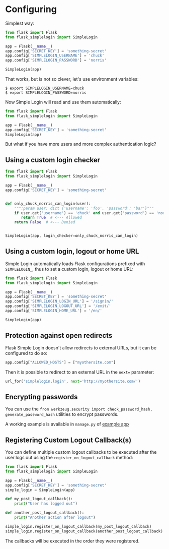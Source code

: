 # Configuring

Simplest way:

```python
from flask import Flask
from flask_simplelogin import SimpleLogin

app = Flask(__name__)
app.config['SECRET_KEY'] = 'something-secret'
app.config['SIMPLELOGIN_USERNAME'] = 'chuck'
app.config['SIMPLELOGIN_PASSWORD'] = 'norris'

SimpleLogin(app)
```

That works, but is not so clever, let's use environment variables:

```console
$ export SIMPLELOGIN_USERNAME=chuck
$ export SIMPLELOGIN_PASSWORD=norris
```

Now Simple Login will read and use them automatically:

```python
from flask import Flask
from flask_simplelogin import SimpleLogin

app = Flask(__name__)
app.config['SECRET_KEY'] = 'something-secret'
SimpleLogin(app)
```

But what if you have more users and more complex authentication logic?

## Using a custom login checker

```python
from flask import Flask
from flask_simplelogin import SimpleLogin

app = Flask(__name__)
app.config['SECRET_KEY'] = 'something-secret'


def only_chuck_norris_can_login(user):
    """:param user: dict {'username': 'foo', 'password': 'bar'}"""
    if user.get('username') == 'chuck' and user.get('password') == 'norris':
       return True  # <--- Allowed
    return False  # <--- Denied


SimpleLogin(app, login_checker=only_chuck_norris_can_login)
```

## Using a custom login, logout or home URL

Simple Login automatically loads Flask configurations prefixed with `SIMPLELOGIN_`, thus to set a custom login, logout or home URL:

```python
from flask import Flask
from flask_simplelogin import SimpleLogin

app = Flask(__name__)
app.config['SECRET_KEY'] = 'something-secret'
app.config['SIMPLELOGIN_LOGIN_URL'] = '/signin/'
app.config['SIMPLELOGIN_LOGOUT_URL'] = '/exit/'
app.config['SIMPLELOGIN_HOME_URL'] = '/en/'

SimpleLogin(app)
```

## Protection against open redirects

Flask Simple Login doesn't allow redirects to external URLs, but it can be configured to do so:

```py
app.config["ALLOWED_HOSTS"] = ["myothersite.com"]
```

Then it is possible to redirect to an external URL in the `next=` parameter:

```py
url_for('simplelogin.login', next='http://myothersite.com/')
```

## Encrypting passwords

You can use the `from werkzeug.security import check_password_hash, generate_password_hash` utilities to encrypt passwords.

A working example is available in `manage.py` of [example app](https://github.com/flask-extensions/Flask-SimpleLogin/tree/main/example)

## Registering Custom Logout Callback(s)

You can define multiple custom logout callbacks to be executed after the user logs out using the `register_on_logout_callback` method:

```python
from flask import Flask
from flask_simplelogin import SimpleLogin

app = Flask(__name__)
app.config['SECRET_KEY'] = 'something-secret'
simple_login = SimpleLogin(app)

def my_post_logout_callback():
    print("User has logged out")

def another_post_logout_callback():
    print("Another action after logout")

simple_login.register_on_logout_callback(my_post_logout_callback)
simple_login.register_on_logout_callback(another_post_logout_callback)
```

The callbacks will be executed in the order they were registered.